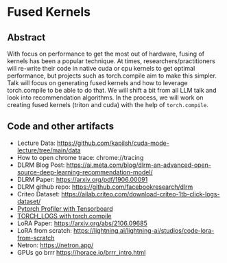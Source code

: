 # Fused Kernels

## Abstract

With focus on performance to get the most out of hardware, fusing of kernels has been a popular technique. At times, researchers/practitioners will re-write their code in native cuda or cpu kernels to get optimal performance, but projects such as torch.compile aim to make this simpler. Talk will focus on generating fused kernels and how to leverage torch.compile to be able to do that. We will shift a bit from all LLM talk and look into recommendation algorithms. In the process, we will work on creating fused kernels (triton and cuda) with the help of `torch.compile`. 

## Code and other artifacts

- Lecture Data: https://github.com/kapilsh/cuda-mode-lecture/tree/main/data
- How to open chrome trace: chrome://tracing
- DLRM Blog Post: https://ai.meta.com/blog/dlrm-an-advanced-open-source-deep-learning-recommendation-model/
- DLRM Paper: https://arxiv.org/pdf/1906.00091
- DLRM github repo: https://github.com/facebookresearch/dlrm
- Criteo Dataset: https://ailab.criteo.com/download-criteo-1tb-click-logs-dataset/
- [Pytorch Profiler with Tensorboard](https://pytorch.org/tutorials/intermediate/tensorboard_profiler_tutorial.html?source=post_page-----2cb7e0fef30e--------------------------------)
- [TORCH_LOGS with torch.compile](https://pytorch.org/tutorials/recipes/torch_logs.html#beta-using-torch-logs-python-api-with-torch-compile)
- LoRA Paper: https://arxiv.org/abs/2106.09685
- LoRA from scratch: https://lightning.ai/lightning-ai/studios/code-lora-from-scratch
- Netron: https://netron.app/
- GPUs go brrr https://horace.io/brrr_intro.html

